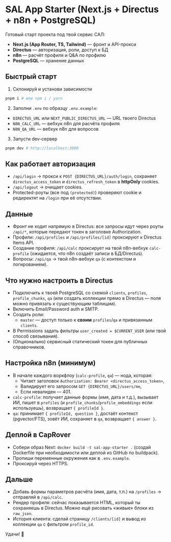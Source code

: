 # SAL App Starter (Next.js + Directus + n8n + PostgreSQL)

Готовый старт проекта под твой сервис САЛ:

- **Next.js (App Router, TS, Tailwind)** — фронт и API-прокси
- **Directus** — авторизация, роли, доступ к БД
- **n8n** — расчёт профиля и Q&A по профилю
- **PostgreSQL** — хранение данных

## Быстрый старт

1) Склонируй и установи зависимости
```bash
pnpm i # или npm i / yarn
```

2) Заполни `.env` по образцу `.env.example`:
- `DIRECTUS_URL` или `NEXT_PUBLIC_DIRECTUS_URL` — URL твоего Directus
- `N8N_CALC_URL` — вебхук n8n для расчёта профиля
- `N8N_QA_URL` — вебхук n8n для вопросов

3) Запусти dev-сервер
```bash
pnpm dev # http://localhost:3000
```

## Как работает авторизация

- `/api/login` → прокси к `POST {DIRECTUS_URL}/auth/login`, сохраняет `directus_access_token` и `directus_refresh_token` в **httpOnly** cookies.
- `/api/logout` → очищает cookies.
- Protected-роуты (все под `(protected)`) проверяют cookie и редиректят на `/login` при её отсутствии.

## Данные

- Фронт не ходит напрямую в Directus: все запросы идут через роуты `/api/*`, которые передают токен в заголовке Authorization.
- Профили: `/api/profiles` и `/api/profiles/[id]` проксируют к Directus Items API.
- Создание профиля: `/api/calc` проксирует на твой n8n-вебхук `calc-profile` (ожидается, что n8n создаёт записи в БД/Directus).
- Вопросы: `/api/qa` → твой n8n-вебхук `qa` (с контекстом и логированием).

## Что нужно настроить в Directus

- Подключить к твоей PostgreSQL со схемой `clients`, `profiles`, `profile_chunks`, `qa` (или создать коллекции прямо в Directus — поля можно привязать к существующим таблицам).
- Включить Email/Password auth и SMTP.
- Создать роли:
  - `master` — доступ только к **своим** `profiles`/`qa` и привязанным `clients`.
- В Permissions задать фильтры `user_created = $CURRENT_USER` (или твой способ связывания).
- (Опционально) сервисный статический токен для публичных справочников.

## Настройка n8n (минимум)

- В начале каждого воркфлоу (`calc-profile`, `qa`) — нода, которая:
  - Читает заголовок `Authorization: Bearer <directus_access_token>`,
  - Валидирует его запросом `GET {DIRECTUS_URL}/users/me`,
  - Если невалиден — 401.
- `calc-profile`: получает данные формы (имя, дата и т.д.), вызывает ИИ, пишет в `profiles` (и `profile_chunks`/`profile_embeddings` если используешь), возвращает `{ profileId }`.
- `qa`: принимает `{ profileId, question }`, достаёт контекст (pgvector/FTS), зовёт ИИ, сохраняет в `qa`, возвращает `{ answer }`.

## Деплой в CapRover

- Собери образ Next: `docker build -t sal-app-starter .` (создай Dockerfile при необходимости или деплой из GitHub по buildpack).
- Пропиши переменные окружения как в `.env.example`.
- Проксируй через HTTPS.

## Дальше

- Добавь формы параметров расчёта (имя, дата, т.п.) на `/profiles` → отправляй в `/api/calc`.
- Рендер профиля: сейчас показывается HTML, который ты сохраняешь в Directus. Можно ещё рисовать «живые» блоки из `raw_json`.
- История клиента: сделай страницу `/clients/[id]` и вывод из коллекции `qa` с фильтром `profile_id`.

Удачи! 🚀
